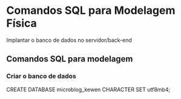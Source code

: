 # Comandos SQL para Modelagem Física

Implantar o banco de dados no servidor/back-end

## Comandos SQL para modelagem

### Criar o banco de dados

CREATE DATABASE microblog_kewen CHARACTER SET utf8mb4;